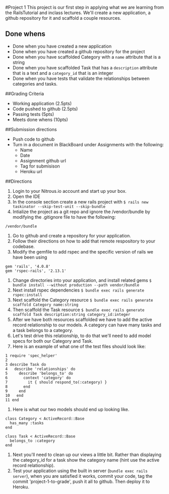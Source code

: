 #Project 1
This project is our first step in applying what we are learning from the RailsTutorial and inclass lectures. We'll create a new application, a github repository for it and scaffold a couple resources.  

## Done whens
* Done when you have created a new application 
* Done when you have created a github repository for the project 
* Done when you have scaffolded Category with a ```name``` attribute that is a string
* Done when you have scaffolded Task that has a ```description``` attribute that is a text and a ```category_id``` that is an integer 
* Done when you have tests that validate the relationships between categories and tasks.
 
##Grading Criteria
* Working application (2.5pts)
* Code pushed to github (2.5pts)
* Passing tests (5pts)
* Meets done whens (10pts) 

##Submission directions
* Push code to github
* Turn in a document in BlackBoard under Assignments with the following:
  * Name
  * Date
  * Assignment github url
  * Tag for submisison 
  * Heroku url

##Directions
1. Login to your Nitrous.io account and start up your box.
1. Open the IDE
1. In the console section create a new rails project with ```$ rails new taskinator --skip-test-unit --skip-bundle```
1. Intialize the project as a git repo and ignore the  /vendor/bundle by modifying the .gitignore file to have the following:
```
/vendor/bundle
```
1. Go to github and create a repository for your application.
1. Follow their directions on how to add that remote respository to your codebase.
1. Modify the gemfile to add rspec and the specific version of rails we have been using
```
gem 'rails', '4.0.8'
gem 'rspec-rails', '2.13.1'
```

1. Change directories into your application, and install related gems ```$ bundle install --without production --path vendor/bundle```
1. Next install rspec dependencies ```$ bundle exec rails generate rspec:install```
1. Next scaffold the Category resource ```$ bundle exec rails generate scaffold Category name:string```
1. Then scaffold the Task resource ```$ bundle exec rails generate scaffold Task description:string category_id:integer```
1. After we have both resources scaffolded we have to add the active record relationship to our models. A category can have many tasks and a task belongs to a category.  
1. Let's test drive this relationship, to do that we'll need to add model specs for both our Category and Task.
1. Here is an example of what one of the test files should look like:
```
1 require 'spec_helper'
2
3 describe Task do
4   describe 'relationships' do
5     describe 'belongs_to' do
6       context 'category' do
7         it { should respond_to(:category) }
8       end
9     end
10   end
11 end
```
1. Here is what our two models should end up looking like.
```
class Category < ActiveRecord::Base
  has_many :tasks
end
```
```
class Task < ActiveRecord::Base
  belongs_to :category
end
```
1. Next you'll need to clean up our views a little bit. Rather than displaying the category_id for a task show the category name (hint use the active record relationship).
1. Test your application using the built in server (```bundle exec rails server```), when you are satisfied it works, commit your code, tag the commit 'project-1-to-grade', push it all to github. Then deploy it to Heroku.
